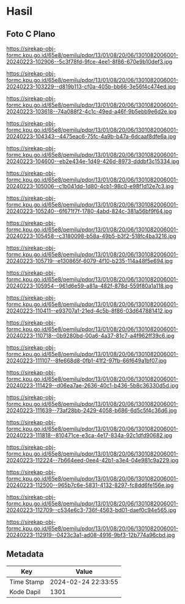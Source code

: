 # Hasil

## Foto C Plano

https://sirekap-obj-formc.kpu.go.id/65e8/pemilu/pdpr/13/01/08/20/06/1301082006001-20240223-102906--5c3f78fd-9fce-4ee1-8f86-670e9b10def3.jpg

https://sirekap-obj-formc.kpu.go.id/65e8/pemilu/pdpr/13/01/08/20/06/1301082006001-20240223-103229--d819b113-cf0a-405b-bb66-3e56f4c474ed.jpg

https://sirekap-obj-formc.kpu.go.id/65e8/pemilu/pdpr/13/01/08/20/06/1301082006001-20240223-103618--74a088f2-4c1c-49ed-a46f-9b5ebb9e6d2e.jpg

https://sirekap-obj-formc.kpu.go.id/65e8/pemilu/pdpr/13/01/08/20/06/1301082006001-20240223-104343--4475eac6-75fc-4a9b-b47a-6dcaaf8dfe6a.jpg

https://sirekap-obj-formc.kpu.go.id/65e8/pemilu/pdpr/13/01/08/20/06/1301082006001-20240223-104600--eb2e434e-1d49-426d-8973-dddbf3c15334.jpg

https://sirekap-obj-formc.kpu.go.id/65e8/pemilu/pdpr/13/01/08/20/06/1301082006001-20240223-105006--c1b041dd-1d80-4cb1-98c0-e98f1d12e7c3.jpg

https://sirekap-obj-formc.kpu.go.id/65e8/pemilu/pdpr/13/01/08/20/06/1301082006001-20240223-105240--6f671f7f-1780-4abd-824c-381a56bf9f64.jpg

https://sirekap-obj-formc.kpu.go.id/65e8/pemilu/pdpr/13/01/08/20/06/1301082006001-20240223-105458--c3180098-b58a-49b5-b3f2-518fc4ba3216.jpg

https://sirekap-obj-formc.kpu.go.id/65e8/pemilu/pdpr/13/01/08/20/06/1301082006001-20240223-105719--e130865f-6079-4f10-b235-114a48f5e694.jpg

https://sirekap-obj-formc.kpu.go.id/65e8/pemilu/pdpr/13/01/08/20/06/1301082006001-20240223-105954--961d6e59-a81a-482f-878d-559f80a1a118.jpg

https://sirekap-obj-formc.kpu.go.id/65e8/pemilu/pdpr/13/01/08/20/06/1301082006001-20240223-110411--e93707a1-21ed-4c5b-8f86-03d647881412.jpg

https://sirekap-obj-formc.kpu.go.id/65e8/pemilu/pdpr/13/01/08/20/06/1301082006001-20240223-110718--0b9280bd-00a6-4a37-81c7-a4f962ff39c6.jpg

https://sirekap-obj-formc.kpu.go.id/65e8/pemilu/pdpr/13/01/08/20/06/1301082006001-20240223-111107--8fe668d8-0fb1-41f2-97fb-66f649a1bf07.jpg

https://sirekap-obj-formc.kpu.go.id/65e8/pemilu/pdpr/13/01/08/20/06/1301082006001-20240223-111429--d06ea7ae-2636-40c1-b436-5b8c36330d5d.jpg

https://sirekap-obj-formc.kpu.go.id/65e8/pemilu/pdpr/13/01/08/20/06/1301082006001-20240223-111639--73af28bb-2429-4058-b686-6d5c5f4c36d6.jpg

https://sirekap-obj-formc.kpu.go.id/65e8/pemilu/pdpr/13/01/08/20/06/1301082006001-20240223-111818--810471ce-e3ca-4e17-834a-92c1dfd90682.jpg

https://sirekap-obj-formc.kpu.go.id/65e8/pemilu/pdpr/13/01/08/20/06/1301082006001-20240223-112224--7b664eed-0ee4-42b1-a3e4-04e981c9a229.jpg

https://sirekap-obj-formc.kpu.go.id/65e8/pemilu/pdpr/13/01/08/20/06/1301082006001-20240223-112500--965b7c6e-5831-4132-8297-fc8dd6fe156e.jpg

https://sirekap-obj-formc.kpu.go.id/65e8/pemilu/pdpr/13/01/08/20/06/1301082006001-20240223-112709--c534e6c3-736f-4563-bd01-daef0c94e565.jpg

https://sirekap-obj-formc.kpu.go.id/65e8/pemilu/pdpr/13/01/08/20/06/1301082006001-20240223-112919--0423c3a1-ad08-4916-9bf3-12b774a96cbd.jpg


## Metadata

| Key        | Value               |
| ---------- | ------------------- |
| Time Stamp | 2024-02-24 22:33:55 |
| Kode Dapil | 1301                |



